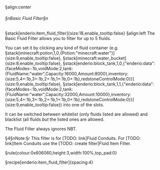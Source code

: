 §align:center
###### §nBasic Fluid Filter§n
§stack[enderio:item_fluid_filter]{size:18,enable_tooltip:false} 
§align:left
The Basic Fluid Filter allows you to filter for up to 5 fluids.

You can set it by clicking any kind of fluid container (e.g. §stack[minecraft:potion,1,0,{Potion:"minecraft:water"}]{size:9,enable_tooltip:false}, §stack[minecraft:water_bucket]{size:8,enable_tooltip:false}, §stack[enderio:block_tank,1,0,{"enderio:data":{faceModes-:1b,voidMode:2,tank:{FluidName:"water",Capacity:16000,Amount:8000},inventory:{size:5,4+:1b,3+:1b,2+:1b,1+:1b,0+:1b},redstoneControlMode:0}}]{size:9,enable_tooltip:false}, §stack[enderio:block_tank,1,1,{"enderio:data":{faceModes-:1b,voidMode:2,tank:{FluidName:"water",Capacity:32000,Amount:10000},inventory:{size:5,4+:1b,3+:1b,2+:1b,1+:1b,0+:1b},redstoneControlMode:0}}]{size:9,enable_tooltip:false}) into one of the slots.

It can be switched between whitelist (only fluids listed are allowed) and blacklist (all fluids *but* the listed ones are allowed.

The Fluid Filter always ignores NBT.

§4§nNote:§r This filter is for [TODO: link]Fluid Conduits. For  [TODO: link]Item Conduits use the  [TODO: create filter]Fluid Item Filter.

§rule{colour:0x606060,height:3,width:100%,top_pad:0}

§recipe[enderio:item_fluid_filter]{spacing:4}